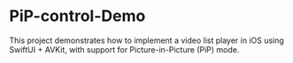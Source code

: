 # PiP-control-Demo
This project demonstrates how to implement a video list player in iOS using SwiftUI + AVKit, with support for Picture-in-Picture (PiP) mode.
